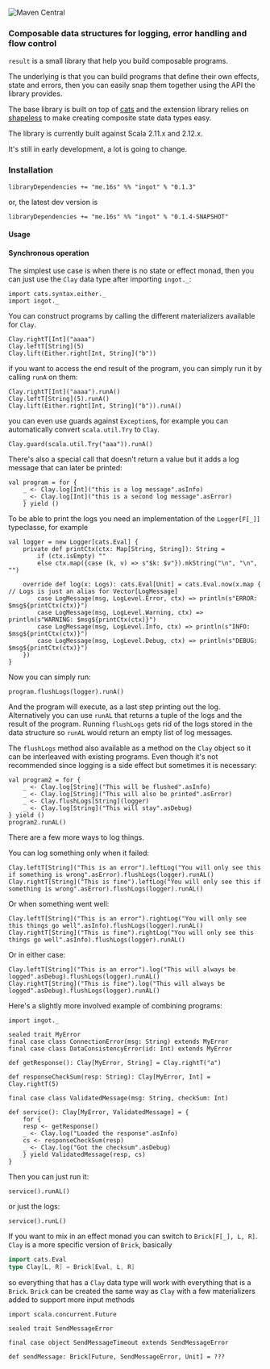 ![Maven Central](https://maven-badges.herokuapp.com/maven-central/me.16s/ingot_2.12/badge.svg)

### Composable data structures for logging, error handling and flow control

`result` is a small library that help you build composable programs.

The underlying is that you can build programs that define their own effects, state and errors, then
you can easily snap them together using the API the library provides.

The base library is built on top of [cats](https://typelevel.org/cats/) and the extension library
relies on [shapeless](https://github.com/milessabin/shapeless) to make creating composite state
data types easy.

The library is currently built against Scala 2.11.x and 2.12.x.

It's still in early development, a lot is going to change.

### Installation

```
libraryDependencies += "me.16s" %% "ingot" % "0.1.3"
```

or, the latest dev version is

```
libraryDependencies += "me.16s" %% "ingot" % "0.1.4-SNAPSHOT"
```


#### Usage

#### Synchronous operation

The simplest use case is when there is no state or effect monad, then you can just use the `Clay` data type after importing `ingot._`:

```tut:silent
import cats.syntax.either._
import ingot._
```

You can construct programs by calling the different materializers available for `Clay`.

```tut:silent
Clay.rightT[Int]("aaaa")
Clay.leftT[String](5)
Clay.lift(Either.right[Int, String]("b"))
```

if you want to access the end result of the program, you can simply run it by calling `runA` on them:

```tut
Clay.rightT[Int]("aaaa").runA()
Clay.leftT[String](5).runA()
Clay.lift(Either.right[Int, String]("b")).runA()
```

you can even use guards against `Exception`s, for example you can automatically convert `scala.util.Try` to `Clay`.

```tut
Clay.guard(scala.util.Try("aaa")).runA()
```

There's also a special call that doesn't return a value but it adds a log message that can
later be printed:

```tut:silent
val program = for {
    _ <- Clay.log[Int]("this is a log message".asInfo)
    _ <- Clay.log[Int]("this is a second log message".asError)
    } yield ()
```

To be able to print the logs you need an implementation of the `Logger[F[_]]` typeclasse,
for example


```tut:silent
val logger = new Logger[cats.Eval] {
    private def printCtx(ctx: Map[String, String]): String =
        if (ctx.isEmpty) ""
        else ctx.map({case (k, v) => s"$k: $v"}).mkString("\n", "\n", "")

    override def log(x: Logs): cats.Eval[Unit] = cats.Eval.now(x.map { // Logs is just an alias for Vector[LogMessage]
        case LogMessage(msg, LogLevel.Error, ctx) => println(s"ERROR: $msg${printCtx(ctx)}") 
        case LogMessage(msg, LogLevel.Warning, ctx) => println(s"WARNING: $msg${printCtx(ctx)}") 
        case LogMessage(msg, LogLevel.Info, ctx) => println(s"INFO: $msg${printCtx(ctx)}") 
        case LogMessage(msg, LogLevel.Debug, ctx) => println(s"DEBUG: $msg${printCtx(ctx)}") 
    })
}

```

Now you can simply run:

```tut
program.flushLogs(logger).runA()
```

And the program will execute, as a last step printing out the log. Alternatively you can use
`runAL` that returns a tuple of the logs and the result of the program. Running `flushLogs` gets
rid of the logs stored in the data structure so `runAL` would return an empty list of log messages.

The `flushLogs` method also available as a method on the `Clay` object so it can be interleaved with
existing programs. Even though it's not recommended since logging is a side effect but sometimes it is
necessary:

```tut:silent
val program2 = for {
    _ <- Clay.log[String]("This will be flushed".asInfo)
    _ <- Clay.log[String]("This will also be printed".asError)
    _ <- Clay.flushLogs[String](logger)
    _ <- Clay.log[String]("This will stay".asDebug)
} yield ()
program2.runAL()
```

There are a few more ways to log things.

You can log something only when it failed:

```tut
Clay.leftT[String]("This is an error").leftLog("You will only see this if something is wrong".asError).flushLogs(logger).runAL()
Clay.rightT[String]("This is fine").leftLog("You will only see this if something is wrong".asError).flushLogs(logger).runAL()
```

Or when something went well:

```tut
Clay.leftT[String]("This is an error").rightLog("You will only see this things go well".asInfo).flushLogs(logger).runAL()
Clay.rightT[String]("This is fine").rightLog("You will only see this things go well".asInfo).flushLogs(logger).runAL()
```

Or in either case:

```tut
Clay.leftT[String]("This is an error").log("This will always be logged".asDebug).flushLogs(logger).runAL()
Clay.rightT[String]("This is fine").log("This will always be logged".asDebug).flushLogs(logger).runAL()
```


Here's a slightly more involved example of combining programs:

```tut:silent
import ingot._

sealed trait MyError
final case class ConnectionError(msg: String) extends MyError
final case class DataConsistencyError(id: Int) extends MyError

def getResponse(): Clay[MyError, String] = Clay.rightT("a")

def responseCheckSum(resp: String): Clay[MyError, Int] = Clay.rightT(5)

final case class ValidatedMessage(msg: String, checkSum: Int)

def service(): Clay[MyError, ValidatedMessage] = {
    for {
    resp <- getResponse()
    _ <- Clay.log("Loaded the response".asInfo)
    cs <- responseCheckSum(resp)
    _ <- Clay.log("Got the checksum".asDebug)
    } yield ValidatedMessage(resp, cs)
}
```


Then you can just run it:

```tut
service().runAL()
```

or just the logs:

```tut
service().runL()
```

If you want to mix in an effect monad you can switch to `Brick[F[_], L, R]`. `Clay` is a more specific version of `Brick`,
basically

```scala
import cats.Eval
type Clay[L, R] = Brick[Eval, L, R]
```

so everything that has a `Clay` data type will work with everything that is a `Brick`. `Brick` can be created the same
way as `Clay` with a few materializers added to support more input methods

```tut:silent
import scala.concurrent.Future

sealed trait SendMessageError

final case object SendMessageTimeout extends SendMessageError

def sendMessage: Brick[Future, SendMessageError, Unit] = ??? 
```


